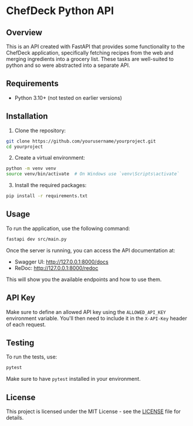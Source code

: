 # ChefDeck Python API

## Overview

This is an API created with FastAPI that provides some functionality to the ChefDeck application, specifically fetching recipes from the web and merging ingredients into a grocery list. These tasks are well-suited to python and so were abstracted into a separate API.

## Requirements

- Python 3.10+ (not tested on earlier versions)

## Installation

1. Clone the repository:

  ```sh
  git clone https://github.com/yourusername/yourproject.git
  cd yourproject
  ```
2. Create a virtual environment:
  ```sh
  python -m venv venv
  source venv/bin/activate  # On Windows use `venv\Scripts\activate`
  ```

3. Install the required packages:
  ```sh
  pip install -r requirements.txt
  ```

## Usage

To run the application, use the following command:

```sh
fastapi dev src/main.py
```

Once the server is running, you can access the API documentation at:

- Swagger UI: http://127.0.0.1:8000/docs
- ReDoc: http://127.0.0.1:8000/redoc

This will show you the available endpoints and how to use them.

## API Key
Make sure to define an allowed API key using the `ALLOWED_API_KEY` environment variable. You'll then need to include it in the `X-API-Key` header of each request.

## Testing

To run the tests, use:

```sh
pytest
```

Make sure to have `pytest` installed in your environment.

## License

This project is licensed under the MIT License - see the [LICENSE](LICENSE) file for details.